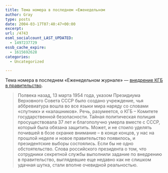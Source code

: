 ```yaml
---
title: Тема номера в последнем «Еженедельном
author: Gray
type: posts
date: 2004-03-17T07:40:47+00:00
excerpt:
url: /4743
esml_socialcount_LAST_UPDATED:
  - 1497237729
essb_cache_expire:
  - 1615692628
categories:
  - Uncategorized

---
```








Тема номера в последнем &#171;Еженедельном журнале&#187; &#8212; <a href="http://ej.ru/111/tema/kgb/index.html" target="_blank">внедрение КГБ в правительство</a>.

> Полвека назад, 13 марта 1954 года, указом Президиума Верховного Совета СССР было создано учреждение, чья аббревиатура вошла во все языки мира наряду со словами &laquo;спутник&raquo; и &laquo;калашников&raquo;. Речь, разумеется, о КГБ &#8211; Комитете государственной безопасности. Тайная политическая полиция просуществовала 37 лет и благополучно умерла вместе с СССР, который была обязана защитить. Может, и не стоило уделять почившей в бозе охранке внимание &#8211; в конце концов, у нас на прошлой неделе и новое правительство появилось, и президентские выборы состоялись. Если бы не одно обстоятельство. Слова российского президента о том, что сотрудники секретной службы выполнили задание по внедрению в правительство, выглядевшие еще недавно как не слишком удачная шутка, стали вполне очевидной реальностью.